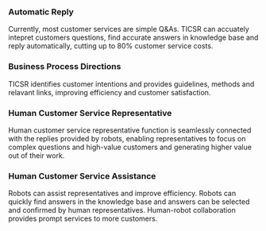 ### Automatic Reply
Currently, most customer services are simple Q&As. TICSR can accuately intepret customers questions, find accurate answers in knowledge base and reply automatically, cutting up to 80% customer service costs.

### Business Process Directions
TICSR identifies customer intentions and provides guidelines, methods and relavant links, improving efficiency and customer satisfaction.

### Human Customer Service Representative
Human customer service representative function is seamlessly connected with the replies provided by robots, enabling representatives to focus on complex questions and high-value customers and generating higher value out of their work.

### Human Customer Service Assistance
Robots can assist representatives and improve efficiency. Robots can quickly find answers in the knowledge base and answers can be selected and confirmed by human representatives. Human-robot collaboration provides prompt services to more customers.
